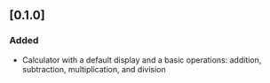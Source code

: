 ## [0.1.0]
### Added
- Calculator with a default display and a basic operations: addition, subtraction, multiplication, and division